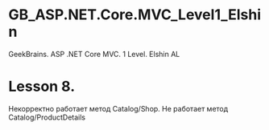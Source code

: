 # GB_ASP.NET.Core.MVC_Level1_Elshin
GeekBrains.  ASP .NET Core MVC. 1 Level. Elshin AL

# Lesson 8. 
Некорректно работает метод Catalog/Shop.
Не работает метод Catalog/ProductDetails
